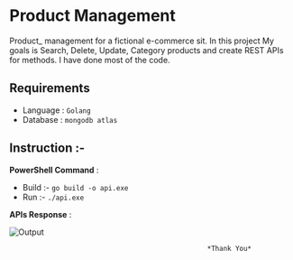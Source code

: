 # Product Management

Product_ management for a fictional e-commerce sit. In this project My goals  is Search, Delete, Update, Category products and create REST APIs for methods. I have done most of the code.
## Requirements 
  - Language : `Golang`
  - Database : `mongodb atlas`
## Instruction :-
 **PowerShell Command** :
  - Build :- `go build -o api.exe`
  - Run :- `./api.exe `  

 **APIs Response** :

   ![Output](https://github.com/mugdo/CG/blob/master/new1012.PNG)



                                                                  
                                                                  
                                                         
                                                         
                                                         
                                                         
                                                         
                                                         
                                                         
                                                     
                                                     
                                                     
                                                     
                                                     
                                                     *Thank You*

